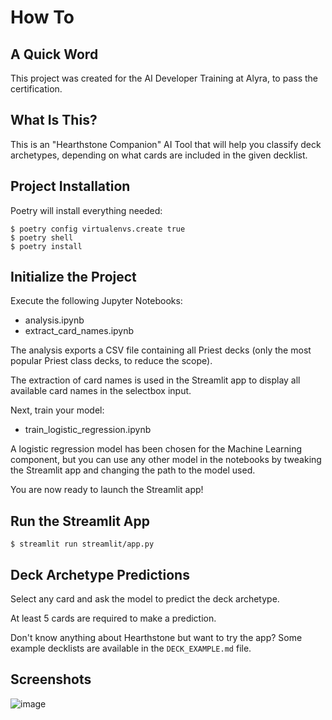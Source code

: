 # How To

## A Quick Word

This project was created for the AI Developer Training at Alyra, to pass the certification.

## What Is This?

This is an "Hearthstone Companion" AI Tool that will help you classify deck archetypes, depending on what cards are included in the given decklist.

## Project Installation

Poetry will install everything needed:
```
$ poetry config virtualenvs.create true
$ poetry shell
$ poetry install
```

## Initialize the Project

Execute the following Jupyter Notebooks:
- analysis.ipynb
- extract_card_names.ipynb

The analysis exports a CSV file containing all Priest decks (only the most popular Priest class decks, to reduce the scope).

The extraction of card names is used in the Streamlit app to display all available card names in the selectbox input.

Next, train your model:
- train_logistic_regression.ipynb

A logistic regression model has been chosen for the Machine Learning component, but you can use any other model in the notebooks by tweaking the Streamlit app and changing the path to the model used.

You are now ready to launch the Streamlit app!

## Run the Streamlit App
```
$ streamlit run streamlit/app.py
```

## Deck Archetype Predictions

Select any card and ask the model to predict the deck archetype.

At least 5 cards are required to make a prediction.

Don't know anything about Hearthstone but want to try the app? Some example decklists are available in the `DECK_EXAMPLE.md` file.

## Screenshots

![image](https://github.com/user-attachments/assets/f37b81bf-93b2-436f-83a3-015988d75190)
